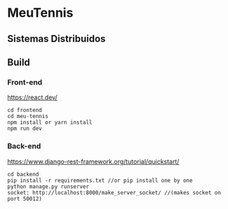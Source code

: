 # MeuTennis
## Sistemas Distribuidos
## Build

### Front-end
https://react.dev/
 
```
cd frontend
cd meu-tennis
npm install or yarn install
npm run dev
```

### Back-end
https://www.django-rest-framework.org/tutorial/quickstart/

```
cd backend
pip install -r requirements.txt //or pip install one by one
python manage.py runserver
socket: http://localhost:8000/make_server_socket/ //(makes socket on port 50012)
```


